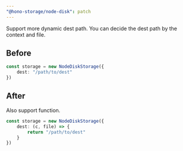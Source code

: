 ```yaml
---
"@hono-storage/node-disk": patch
---
```


Support more dynamic dest path.
You can decide the dest path by the context and file.

## Before

```ts
const storage = new NodeDiskStorage({
    dest: "/path/to/dest"
})
```

## After

Also support function.

```ts
const storage = new NodeDiskStorage({
    dest: (c, file) => {
        return "/path/to/dest"
    }
})
```
